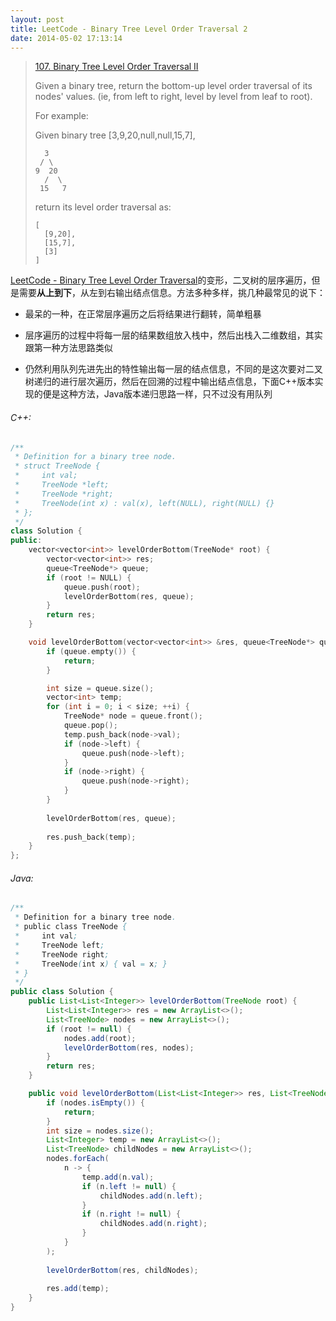 ```yaml
---
layout: post
title: LeetCode - Binary Tree Level Order Traversal 2
date: 2014-05-02 17:13:14
---
```


> [107. Binary Tree Level Order Traversal II](https://leetcode.com/problems/binary-tree-level-order-traversal-ii/)
>
> Given a binary tree, return the bottom-up level order traversal of its nodes' values. (ie, from left to right, level by level from leaf to root).
>
> For example:
>
> Given binary tree [3,9,20,null,null,15,7],
> 
>       3
>      / \
>     9  20
>       /  \
>      15   7
>
> return its level order traversal as:
> 
>     [
>       [9,20],
>       [15,7],
>       [3]
>     ]

[LeetCode - Binary Tree Level Order Traversal](http://chaihua.me/leetcode/2017/05/02/LeetCode-Binary-Tre-Level-Order-Traversal/)的变形，二叉树的层序遍历，但是需要**从上到下**，从左到右输出结点信息。方法多种多样，挑几种最常见的说下：

- 最呆的一种，在正常层序遍历之后将结果进行翻转，简单粗暴

- 层序遍历的过程中将每一层的结果数组放入栈中，然后出栈入二维数组，其实跟第一种方法思路类似

- 仍然利用队列先进先出的特性输出每一层的结点信息，不同的是这次要对二叉树递归的进行层次遍历，然后在回溯的过程中输出结点信息，下面C++版本实现的便是这种方法，Java版本递归思路一样，只不过没有用队列
<!--more-->

###### C++:
``` c++
/**
 * Definition for a binary tree node.
 * struct TreeNode {
 *     int val;
 *     TreeNode *left;
 *     TreeNode *right;
 *     TreeNode(int x) : val(x), left(NULL), right(NULL) {}
 * };
 */
class Solution {
public:
    vector<vector<int>> levelOrderBottom(TreeNode* root) {
        vector<vector<int>> res;
        queue<TreeNode*> queue;
        if (root != NULL) {
            queue.push(root);
            levelOrderBottom(res, queue);
        }
        return res;
    }

    void levelOrderBottom(vector<vector<int>> &res, queue<TreeNode*> queue) {
        if (queue.empty()) {
            return;
        }

        int size = queue.size();
        vector<int> temp;
        for (int i = 0; i < size; ++i) {
            TreeNode* node = queue.front();
            queue.pop();
            temp.push_back(node->val);
            if (node->left) {
                queue.push(node->left);
            }
            if (node->right) {
                queue.push(node->right);
            }
        }
        
        levelOrderBottom(res, queue);
        
        res.push_back(temp);
    }
};
```

###### Java:
``` java
/**
 * Definition for a binary tree node.
 * public class TreeNode {
 *     int val;
 *     TreeNode left;
 *     TreeNode right;
 *     TreeNode(int x) { val = x; }
 * }
 */
public class Solution {
    public List<List<Integer>> levelOrderBottom(TreeNode root) {
        List<List<Integer>> res = new ArrayList<>();
        List<TreeNode> nodes = new ArrayList<>();
        if (root != null) {
            nodes.add(root);
            levelOrderBottom(res, nodes);
        }
        return res;
    }

    public void levelOrderBottom(List<List<Integer>> res, List<TreeNode> nodes) {
        if (nodes.isEmpty()) {
            return;
        }
        int size = nodes.size();
        List<Integer> temp = new ArrayList<>();
        List<TreeNode> childNodes = new ArrayList<>();
        nodes.forEach(
            n -> {
                temp.add(n.val);
                if (n.left != null) {
                    childNodes.add(n.left);
                }
                if (n.right != null) {
                    childNodes.add(n.right);
                }
            }
        );
        
        levelOrderBottom(res, childNodes);
        
        res.add(temp);
    }
}
```
